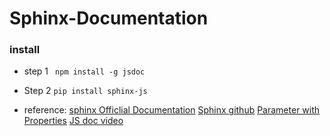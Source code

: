 # Sphinx-Documentation
### install
- step 1
<code> npm install -g jsdoc</code>
- Step 2
<code>pip install sphinx-js</code>


- reference:
[sphinx Officlial Documentation](https://pypi.org/project/sphinx-js/)
[Sphinx github](https://github.com/mozilla/sphinx-js)
[Parameter with Properties](https://jsdoc.app/tags-param.html#parameters-with-properties)
[JS doc video](https://www.youtube.com/watch?v=ouHVkMo3gwE)
